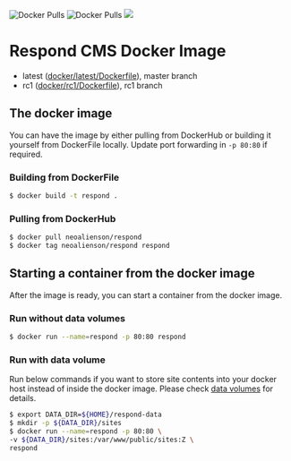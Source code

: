 ![Docker Pulls](https://img.shields.io/docker/pulls/neoalienson/respond.svg) ![Docker Pulls](https://img.shields.io/docker/stars/neoalienson/respond.svg) [![](https://imagelayers.io/badge/neoalienson/respond:latest.svg)](https://imagelayers.io/?images=neoalienson/respond:latest 'Get your own badge on imagelayers.io')

# Respond CMS Docker Image

- latest ([docker/latest/Dockerfile](../../docker-update/docker/latest/Dockerfile)), master branch
- rc1 ([docker/rc1/Dockerfile](../../docker-update/docker/rc1/Dockerfile)), rc1 branch

## The docker image
You can have the image by either pulling from DockerHub or building it yourself from
DockerFile locally. Update port forwarding in `-p 80:80` if required. 

### Building from DockerFile

``` bash
$ docker build -t respond .
```

### Pulling from DockerHub

```bash
$ docker pull neoalienson/respond
$ docker tag neoalienson/respond respond
```

## Starting a container from the docker image
After the image is ready, you can start a container from the docker image. 
 
### Run without data volumes
```bash
$ docker run --name=respond -p 80:80 respond
```

### Run with data volume

Run below commands if you want to store site contents into your docker host instead of inside the docker image.
Please check [data volumes](https://docs.docker.com/engine/userguide/containers/dockervolumes/) for details.

``` bash
$ export DATA_DIR=${HOME}/respond-data
$ mkdir -p ${DATA_DIR}/sites 
$ docker run --name=respond -p 80:80 \
-v ${DATA_DIR}/sites:/var/www/public/sites:Z \
respond
```

